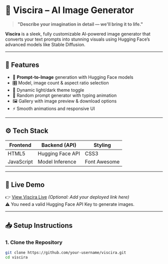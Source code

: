 # 🎨 Viscira – AI Image Generator

> **"Describe your imagination in detail — we'll bring it to life."**

**Viscira** is a sleek, fully customizable AI-powered image generator that converts your text prompts into stunning visuals using Hugging Face’s advanced models like Stable Diffusion.

---

## 🚀 Features

- 🎯 **Prompt-to-Image** generation with Hugging Face models
- 🎛️ Model, image count & aspect ratio selection
- 🎨 Dynamic light/dark theme toggle
- 🔁 Random prompt generator with typing animation
- 🖼️ Gallery with image preview & download options
- ⚡ Smooth animations and responsive UI

---

## ⚙️ Tech Stack

| Frontend   | Backend (API)     | Styling     |
|------------|-------------------|-------------|
| HTML5      | Hugging Face API  | CSS3        |
| JavaScript | Model Inference   | Font Awesome |

---

## 📸 Live Demo

👉 [View Viscira Live](#) _(Optional: Add your deployed link here)_  
⚠️ You need a valid Hugging Face API Key to generate images.

---

## 📥 Setup Instructions

### 1. Clone the Repository
```bash
git clone https://github.com/your-username/viscira.git
cd viscira
